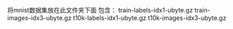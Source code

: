 将mnist数据集放在此文件夹下面
包含：
train-labels-idx1-ubyte.gz
train-images-idx3-ubyte.gz
t10k-labels-idx1-ubyte.gz
t10k-images-idx3-ubyte.gz
